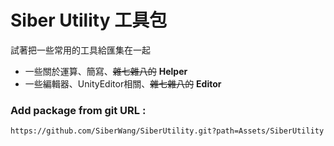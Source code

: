# Siber Utility 工具包
試著把一些常用的工具給匯集在一起    
* 一些關於運算、簡寫、~~雜七雜八的~~ **Helper**
* 一些編輯器、UnityEditor相關、~~雜七雜八的~~ **Editor**    
### Add package from git URL :
```
https://github.com/SiberWang/SiberUtility.git?path=Assets/SiberUtility
```
